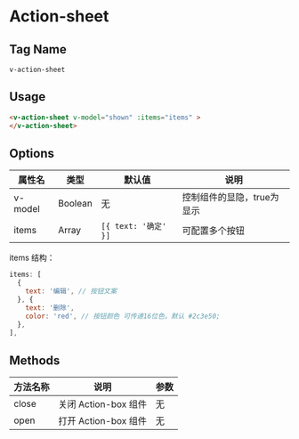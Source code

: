 # Action-sheet

## Tag Name

`v-action-sheet`

## Usage

```html
<v-action-sheet v-model="shown" :items="items" >
</v-action-sheet>
```

## Options

属性名   |    类型    |    默认值    |   说明
----    | ----      | ----        | ----    |
v-model  | Boolean | 无 |  控制组件的显隐，true为显示
items | Array |  `[{ text: '确定' }]` |  可配置多个按钮


items 结构：
```js
items: [
  {
    text: '编辑', // 按钮文案
  }, {
    text: '删除',
    color: 'red', // 按钮颜色 可传递16位色。默认 #2c3e50;
  },
],

```

## Methods
方法名称   |    说明    |    参数    |
----    | ----      | ----        |
close | 关闭 Action-box 组件 | 无
open | 打开 Action-box 组件 | 无
